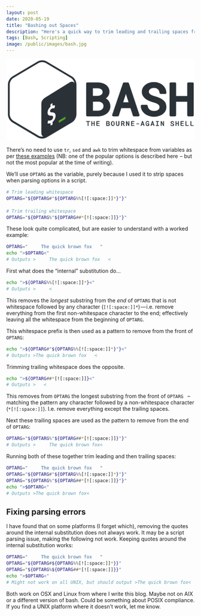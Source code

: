 ```yaml
---
layout: post
date: 2020-05-19
title: "Bashing out Spaces"
description: "Here's a quick way to trim leading and trailing spaces from bash variables in a script."
tags: [Bash, Scripting]
image: /public/images/bash.jpg
---
```

![Bash: The Bourne-Again Shell](/public/images/bash.jpg)

There’s no need to use ``tr``, ``sed`` and ``awk`` to trim whitespace from variables as per [these examples](https://stackoverflow.com/questions/369758/how-to-trim-whitespace-from-a-bash-variable) (NB: one of the popular options is described here  – but not the most popular at the time of writing).

We’ll use ``OPTARG`` as the variable, purely because I used it to strip spaces when parsing options in a script.

```sh
# Trim leading whitespace
OPTARG="${OPTARG#"${OPTARG%%[![:space:]]*}"}"

# Trim trailing whitespace
OPTARG="${OPTARG%"${OPTARG##*[![:space:]]}"}"
```
These look quite complicated, but are easier to understand with a worked example:
```sh
OPTARG="     The quick brown fox   "
echo ">$OPTARG<"
# Outputs >     The quick brown fox   <
```
First what does the “internal” substitution do…
```sh
echo ">${OPTARG%%[![:space:]]*}<"
# Outputs >     <
```
This removes the *longest* substring from the *end* of ``OPTARG`` that is not whitespace followed by any character (``[![:space:]]*``) — i.e. remove everything from the first non-whitespace character to the end; effectively leaving all the whitespace from the beginning of ``OPTARG``.

This whitespace prefix is then used as a pattern to remove from the front of ``OPTARG``:
```sh
echo ">${OPTARG#"${OPTARG%%[![:space:]]*}"}<"
# Outputs >The quick brown fox   <
```
Trimming trailing whitespace does the opposite.
```sh
echo ">${OPTARG##*[![:space:]]}<"
# Outputs >   <
```
This removes from ``OPTARG`` the longest substring from the front of ``OPTARG `` – matching the pattern any character followed by a non-whitespace character
(``*[![:space:]]``). I.e. remove everything except the trailing spaces.

Next these trailing spaces are used as the pattern to remove from the end of ``OPTARG``:
```sh
OPTARG="${OPTARG%"${OPTARG##*[![:space:]]}"}"
# Outputs >     The quick brown fox<
```
Running both of these together trim leading and then trailing spaces:
```sh
OPTARG="     The quick brown fox   "
OPTARG="${OPTARG#"${OPTARG%%[![:space:]]*}"}"
OPTARG="${OPTARG%"${OPTARG##*[![:space:]]}"}"
echo ">$OPTARG<"
# Outputs >The quick brown fox<
```
## Fixing parsing errors
I have found that on some platforms (I forget which), removing the quotes around the internal substitution does not always work. It may be a script parsing issue, making the following not work. Keeping quotes around the internal substitution works:
```sh
OPTARG="     The quick brown fox   "
OPTARG="${OPTARG#${OPTARG%%[![:space:]]*}}"
OPTARG="${OPTARG%${OPTARG##*[![:space:]]}}"
echo ">$OPTARG<"
# Might not work on all UNIX, but should output >The quick brown fox<
```
Both work on OSX and Linux from where I write this blog. Maybe not on AIX or a different version of bash. Could be something about POSIX compliance. If you find a UNIX platform where it doesn’t work, let me know.
